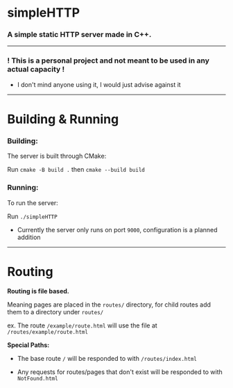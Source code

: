 
  

# simpleHTTP

  

### A simple static HTTP server made in C++.

  

---

  

### ! This is a personal project and not meant to be used in any actual capacity !

  

- I don't mind anyone using it, I would just advise against it

  

---

  

# Building & Running

  
### Building:

The server is built through CMake:

Run `cmake -B build .` then `cmake --build build`

### Running:

To run the server:

Run `./simpleHTTP`
  
- Currently the server only runs on port `9000`, configuration is a planned addition
  

---

# Routing

  

  

**Routing is file based.**

  
  

Meaning pages are placed in the `routes/` directory, for child routes add them to a directory under `routes/`

  

  

ex. The route `/example/route.html` will use the file at `/routes/example/route.html`

  

**Special Paths:**

- The base route `/` will be responded to with `/routes/index.html`

  

- Any requests for routes/pages that don't exist will be responded to with `NotFound.html`
